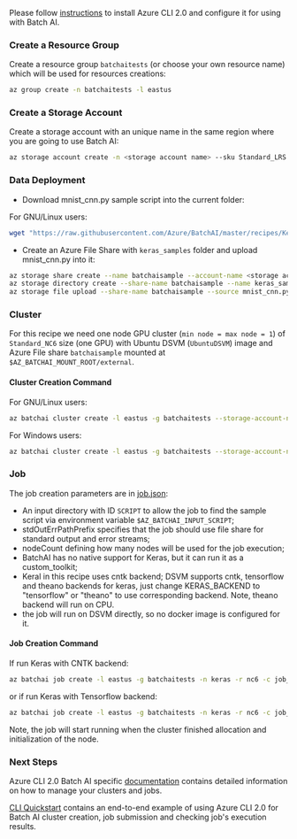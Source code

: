 Please follow [instructions](/documentation/using-azure-cli-20.md) to install Azure CLI 2.0 and configure it for using with Batch AI.

### Create a Resource Group

Create a resource group ```batchaitests``` (or choose your own resource name) which will be used for resources creations:

```sh
az group create -n batchaitests -l eastus
```

### Create a Storage Account

Create a storage account with an unique name in the same region where you are going to use Batch AI:

```sh
az storage account create -n <storage account name> --sku Standard_LRS -l eastus -g batchaitests
```


### Data Deployment

- Download mnist_cnn.py sample script into the current folder:

For GNU/Linux users:

```sh
wget "https://raw.githubusercontent.com/Azure/BatchAI/master/recipes/Keras/Keras-DSVM/mnist_cnn.py?token=AcZzrU1mri0vNMxtUKL6GW6hSezGK7qBks5Z4ewWwA%3D%3D" -O mnist_cnn.py
```

- Create an Azure File Share with `keras_samples` folder and upload mnist_cnn.py
into it:

```sh
az storage share create --name batchaisample --account-name <storage account name>
az storage directory create --share-name batchaisample --name keras_samples
az storage file upload --share-name batchaisample --source mnist_cnn.py --path keras_samples
```

### Cluster

For this recipe we need one node GPU cluster (`min node = max node = 1`) of `Standard_NC6` size (one GPU) with Ubuntu DSVM (```UbuntuDSVM```) image and Azure File share `batchaisample` mounted at `$AZ_BATCHAI_MOUNT_ROOT/external`.

#### Cluster Creation Command

For GNU/Linux users:

```sh
az batchai cluster create -l eastus -g batchaitests --storage-account-name <storage account name> -n nc6 -s Standard_NC6 --min 1 --max 1 --afs-name batchaisample --afs-mount-path external -u $USER -k ~/.ssh/id_rsa.pub
```

For Windows users:

```sh
az batchai cluster create -l eastus -g batchaitests --storage-account-name <storage account name> -n nc6 -s Standard_NC6 --min 1 --max 1 --afs-name batchaisample --afs-mount-path external -u <user_name> -p <password>
```

### Job

The job creation parameters are in [job.json](./job.json):

- An input directory with ID `SCRIPT` to allow the job to find the sample script via environment variable `$AZ_BATCHAI_INPUT_SCRIPT`;
- stdOutErrPathPrefix specifies that the job should use file share for standard output and error streams;
- nodeCount defining how many nodes will be used for the job execution;
- BatchAI has no native support for Keras, but it can run it as a custom_toolkit;
- Keral in this recipe uses cntk backend; DSVM supports cntk, tensorflow and theano backends for keras, just change KERAS_BACKEND to "tensorflow" or "theano" to use corresponding backend. Note, theano backend will run on CPU.
- the job will run on DSVM directly, so no docker image is configured for it.


#### Job Creation Command

If run Keras with CNTK backend:

```sh
az batchai job create -l eastus -g batchaitests -n keras -r nc6 -c job_cntk.json
```

or if run Keras with Tensorflow backend:

```sh
az batchai job create -l eastus -g batchaitests -n keras -r nc6 -c job_tensorflow.json
```

Note, the job will start running when the cluster finished allocation and initialization of the node.

### Next Steps

Azure CLI 2.0 Batch AI specific [documentation](/documentation/using-azure-cli-20.md) contains detailed information on
how to manage your clusters and jobs.

[CLI Quickstart](https://docs.microsoft.com/en-us/azure/batch-ai/quickstart-cli) contains an end-to-end example of using
Azure CLI 2.0 for Batch AI cluster creation, job submission and checking job's execution results.